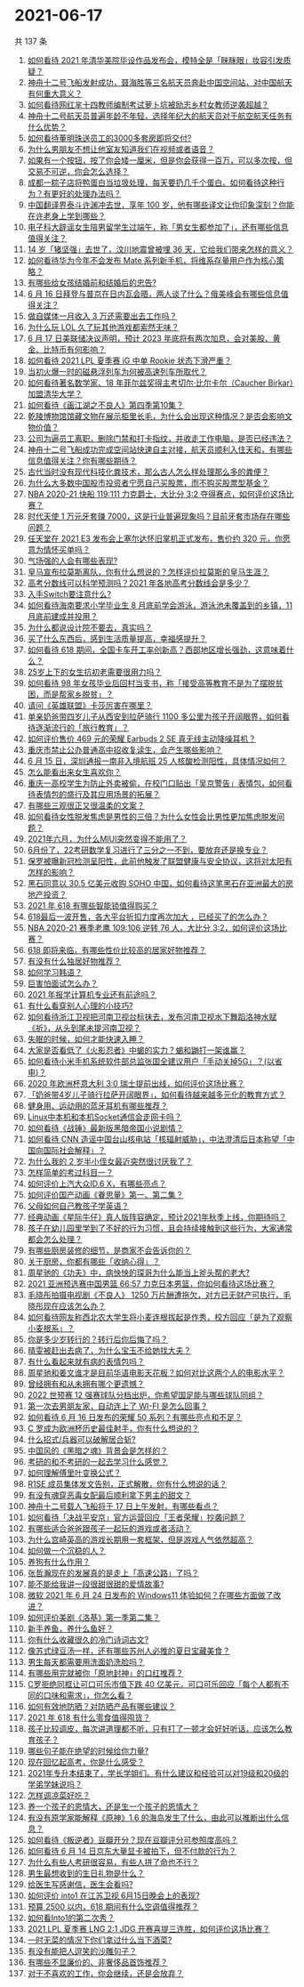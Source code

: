 # 2021-06-17

共 137 条

<!-- BEGIN -->
<!-- 最后更新时间 Thu Jun 17 2021 17:01:27 GMT+0800 (China Standard Time) -->

1. [如何看待 2021
   年清华美院毕设作品发布会，模特全是「眯眯眼」妆容引发质疑？](https://www.zhihu.com/question/464319655)
2. [神舟十二号飞船发射成功，聂海胜等三名航天员奔赴中国空间站，对中国航天有何重大意义？](https://www.zhihu.com/question/465393063)
3. [如何看待网红芈十四教师编制考试萝卜坑被励志乡村女教师逆袭超越？](https://www.zhihu.com/question/465163742)
4. [神舟十二号航天员普遍年龄不年轻，选择年纪大的航天员对于航空航天任务有什么优势？](https://www.zhihu.com/question/465284337)
5. [如何看待董明珠送员工的3000多套房即将交付?](https://www.zhihu.com/question/465190639)
6. [为什么男朋友不想让他室友知道我们在视频或者语音？](https://www.zhihu.com/question/465047050)
7. [如果有一个按钮，按了你会矮一厘米，但是你会获得一百万，可以多次按，但交易不可逆，你会怎么选择？](https://www.zhihu.com/question/367519449)
8. [成都一粽子店将鸭蛋白当垃圾处理，每天要扔几千个蛋白。如何看待这种行为？有更好的处理办法吗？](https://www.zhihu.com/question/464471406)
9. [中国翻译界泰斗许渊冲去世，享年 100
   岁，他有哪些译文让你印象深刻？你能在许老身上学到哪些？](https://www.zhihu.com/question/465502478)
10. [电子科大辟谣女生陪男留学生过端午，称「男女生都参加了」，还有哪些信息值得关注？](https://www.zhihu.com/question/465001982)
11. [14 岁「猪坚强」去世了，汶川地震曾被埋 36
    天，它给我们带来怎样的意义？](https://www.zhihu.com/question/465481304)
12. [如何看待华为今年不会发布 Mate
    系列新手机，将维系存量用户作为核心策略？](https://www.zhihu.com/question/465383357)
13. [有哪些给女孩结婚前和结婚后的忠告?](https://www.zhihu.com/question/403004506)
14. [6 月 16
    日拜登与普京在日内瓦会晤，两人谈了什么？俄美峰会有哪些信息值得关注？](https://www.zhihu.com/question/465409295)
15. [做自媒体一月收入 3 万还需要出去工作吗？](https://www.zhihu.com/question/457544338)
16. [为什么玩 LOL 久了玩其他游戏都索然无味？](https://www.zhihu.com/question/462644970)
17. [6 月 17 日美联储决议声明，预计 2023
    年底将有两次加息，会对美股、黄金、比特币有何影响？](https://www.zhihu.com/question/465456246)
18. [如何看待 2021 LPL 夏季赛 iG 中单 Rookie
    状态下滑严重？](https://www.zhihu.com/question/465030839)
19. [当初火爆一时的磁悬浮列车为何被高速列车所取代？](https://www.zhihu.com/question/352230599)
20. [如何看待著名数学家、18 年菲尔兹奖得主考切尔·比尔卡尔（Caucher
    Birkar）加盟清华大学？](https://www.zhihu.com/question/464844610)
21. [如何看待《画江湖之不良人》第四季第10集？](https://www.zhihu.com/question/464286335)
22. [乾陵博物馆馆藏文物在展示柜里长毛，为什么会出现这种情况？是否会影响文物价值？](https://www.zhihu.com/question/465179682)
23. [公司为逼员工离职，删除门禁和打卡指纹，并收走工作电脑，是否已经违法？](https://www.zhihu.com/question/458446577)
24. [神舟十二号飞船成功完成空间站快速自主对接，航天员顺利入住天和，有哪些信息值得关注？你有哪些期待？](https://www.zhihu.com/question/465284083)
25. [古代当时没有现代科技化粪技术，那么古人怎么样处理那么多的粪便？](https://www.zhihu.com/question/464580573)
26. [为什么大多数中国股市投资者宁愿自己买股票，而不购买股票型基金？](https://www.zhihu.com/question/32166514)
27. [NBA 2020-21 快船 119:111 力克爵士，大比分 3:2
    夺得赛点，如何评价这场比赛？](https://www.zhihu.com/question/465477603)
28. [时代天使 1 万元牙套赚
    7000，这是行业普遍现象吗？目前牙套市场存在哪些问题？](https://www.zhihu.com/question/465348950)
29. [任天堂在 2021 E3 发布会上塞尔达怀旧掌机正式发布，售价约 320
    元，你愿意为情怀买单吗？](https://www.zhihu.com/question/465289380)
30. [气场强的人会有哪些表现?](https://www.zhihu.com/question/25151940)
31. [皇马宣布拉莫斯离队，你有什么想说的？怎样评价拉莫斯的皇马生涯？](https://www.zhihu.com/question/465466090)
32. [高考分数线可以科学预测吗？2021 年各地高考分数线会是多少？](https://www.zhihu.com/question/463915101)
33. [入手Switch要注意什么?](https://www.zhihu.com/question/316296166)
34. [如何看待海南要求小学毕业生 8 月底前学会游泳，游泳池未覆盖到的乡镇，11
    月底前建成并投用？](https://www.zhihu.com/question/465307248)
35. [为什么都说设计院不要去，真实吗？](https://www.zhihu.com/question/401676772)
36. [买了什么东西后，感到生活质量提高，幸福感提升？](https://www.zhihu.com/question/26190592)
37. [如何看待 618
    期间，全国卡车开工率创新高？西部地区增长强劲，这意味着什么？](https://www.zhihu.com/question/465498724)
38. [25岁上下的女生抗初老需要很用力吗？](https://www.zhihu.com/question/413717392)
39. [如何看待 98
    年女孩毕业后回村当支书，称「接受高等教育不是为了摆脱贫困，而是帮家乡脱贫」？](https://www.zhihu.com/question/465207940)
40. [请问《英雄联盟》卡莎厉害在哪里？](https://www.zhihu.com/question/464172547)
41. [单亲奶爸带四岁儿子从西安到拉萨骑行 1100
    多公里为孩子开阔眼界，如何看待逐渐流行的「旅行教育」？](https://www.zhihu.com/question/465096300)
42. [如何评价售价 469 元的荣耀 Earbuds 2 SE
    真无线主动降噪耳机？](https://www.zhihu.com/question/465408645)
43. [重庆市禁止公办普通高中招收复读生，会产生哪些影响？](https://www.zhihu.com/question/465388410)
44. [6 月 15 日，深圳通报一南非入境航班 25
    人核酸检测阳性，具体情况如何？](https://www.zhihu.com/question/465324619)
45. [怎么能看出来女生喜欢你？](https://www.zhihu.com/question/453143428)
46. [重庆一高校学生为防止外卖被偷，在校门口贴出「吴京警告」表情包，如何看待表情包的盛行及其应用场景的拓展？](https://www.zhihu.com/question/465131961)
47. [有哪些三观很正又很温柔的文案？](https://www.zhihu.com/question/458254625)
48. [如何看待女性脱发焦虑是男性的三倍？为什么女性会比男性更加焦虑脱发问题？](https://www.zhihu.com/question/465383951)
49. [2021年六月，为什么MIUI突然变得不能用了？](https://www.zhihu.com/question/464439883)
50. [6月份了，22考研数学复习进行了三分之一不到，要放弃还是换专业？](https://www.zhihu.com/question/464449112)
51. [保罗被曝新冠检测呈阳性，此前他触发了联盟健康与安全协议，这将对太阳有怎样的影响？](https://www.zhihu.com/question/465408333)
52. [黑石同意以 30.5 亿美元收购 SOHO
    中国，如何看待这笔黑石在亚洲最大的房地产投资？](https://www.zhihu.com/question/465393675)
53. [2021 年 618 有哪些智能锁值得购买？](https://www.zhihu.com/question/465401695)
54. [618最后一波开售，各大平台折扣力度再次加大
    ，已经买了的怎么办？](https://www.zhihu.com/question/465206197)
55. [NBA 2020-21 赛季老鹰 109:106 逆转 76 人，大比分
    3:2，如何评价这场比赛？](https://www.zhihu.com/question/465463610)
56. [618 即将来临，有哪些性价比较高的居家好物推荐？](https://www.zhihu.com/question/465415840)
57. [有没有什么独居好物推荐？](https://www.zhihu.com/question/445534686)
58. [如何学习韩语？](https://www.zhihu.com/question/19830338)
59. [巨害怕面试怎么办？](https://www.zhihu.com/question/451100355)
60. [2021 年报学计算机专业还有前途吗？](https://www.zhihu.com/question/458339006)
61. [有什么看穿别人心理的小技巧?](https://www.zhihu.com/question/349419279)
62. [如何看待浙江卫视把河南卫视台标抹去，发布河南卫视水下舞蹈洛神水赋《祈》，从头到尾未提河南卫视？](https://www.zhihu.com/question/465063765)
63. [失眠的时候，如何才能快速入睡？](https://www.zhihu.com/question/269430375)
64. [大家是否看低了《火影忍者》中蝎的实力？蝎和鼬打一架谁赢？](https://www.zhihu.com/question/464702791)
65. [如何看待小米手机系统软件部总监张国全建议用户「手动关掉5G」？(以省电)？](https://www.zhihu.com/question/464463766)
66. [2020 年欧洲杯意大利 3:0
    瑞士提前出线，如何评价这场比赛？](https://www.zhihu.com/question/465457313)
67. [「奶爸带4岁儿子骑行拉萨开阔眼界」，如何看待越来越多元化的教育方式？](https://www.zhihu.com/question/465083425)
68. [健身用、运动用的蓝牙耳机有哪些推荐？](https://www.zhihu.com/question/43456110)
69. [Linux中本机和本机Socket通信会走网卡吗？](https://www.zhihu.com/question/43590414)
70. [如何看待《战锤》最新版黑暗帝国小说剧情？](https://www.zhihu.com/question/462535625)
71. [如何看待 CNN
    造谣中国台山核电站「核辐射威胁」，中法澄清后日本称望「中国向国际社会解释」？](https://www.zhihu.com/question/465318332)
72. [为什么我的 2 岁半小侄女最近突然很讨厌我了？](https://www.zhihu.com/question/464633812)
73. [怎样简单的考过科目一？](https://www.zhihu.com/question/295927949)
74. [如何评价上汽大众ID.6 X，有哪些亮点？](https://www.zhihu.com/question/465357096)
75. [如何评价国产动画《眷思量》第一、第二集？](https://www.zhihu.com/question/464935086)
76. [父母如何自己教孩子学英语？](https://www.zhihu.com/question/34012296)
77. [经典动画《星际牛仔》真人版阵容确定，预计2021年秋季上线，你期待吗？](https://www.zhihu.com/question/464080191)
78. [孩子在幼儿园里学到了不好的行为习惯，且会持续接触到这些行为，大家通常都会怎么处理？](https://www.zhihu.com/question/460615230)
79. [有哪些厨房装修的细节，是商家不会告诉你的？](https://www.zhihu.com/question/359436060)
80. [关于厨房，你都有哪些「收纳心得」？](https://www.zhihu.com/question/455509376)
81. [周星驰的《功夫》中，病怏怏的琛哥为什么能当上斧头帮的老大?](https://www.zhihu.com/question/460071485)
82. [2021 亚洲预选赛中国男篮 66:57
    力克日本男篮，你如何看待这场比赛？](https://www.zhihu.com/question/465335366)
83. [毛晓彤拍摄电视剧《不良人》 1250
    万片酬遭拖欠，对方已无财产可执行，毛晓彤现在应该怎么办？](https://www.zhihu.com/question/465208835)
84. [如何看待网友称西北农大学生将小麦连根拔起是作秀，校方回应「是为了观察小麦根系」？](https://www.zhihu.com/question/465265604)
85. [你是多少岁转行的？转行后你后悔了吗？](https://www.zhihu.com/question/420770266)
86. [晴雯被赶出去病了，为什么宝玉不给她找大夫？](https://www.zhihu.com/question/464950110)
87. [有什么看起来就有病的表情包吗？](https://www.zhihu.com/question/459596154)
88. [周星驰和姜文谁才是目前华语电影天花板？如何对比这两个人的电影水平？](https://www.zhihu.com/question/463799369)
89. [曾经拥有和从未拥有哪个更遗憾？](https://www.zhihu.com/question/463488790)
90. [2022 世预赛 12
    强赛球队分档出炉，你希望国足能与哪些球队同组？](https://www.zhihu.com/question/465258786)
91. [第一次去男朋友家，自动连上了 WI-FI 是怎么回事？](https://www.zhihu.com/question/464961722)
92. [如何看待 6 月 16 日发布的荣耀 50
    系列？有哪些亮点和不足？](https://www.zhihu.com/question/464503288)
93. [C 罗成为欧洲杯历史最佳射手，你有什么想说的？](https://www.zhihu.com/question/465254279)
94. [什么招式/兵器可以破解居合斩?](https://www.zhihu.com/question/459599241)
95. [中国风的《黑暗之魂》背景会是怎样的？](https://www.zhihu.com/question/294505979)
96. [考研的和不考研的一起去学习什么感觉？](https://www.zhihu.com/question/454852118)
97. [如何理解傅里叶变换公式？](https://www.zhihu.com/question/19714540)
98. [R1SE 成员集体发文告别，正式解散，你有什么想说的话？](https://www.zhihu.com/question/464906683)
99. [有没有魂穿恶毒女配最后顺利拿下男主的甜文？](https://www.zhihu.com/question/445174404)
100. [神舟十二号载人飞船将于 17 日上午发射，有哪些看点？](https://www.zhihu.com/question/465272474)
101. [如何看待「决战平安京」官方运营回应「王者荣耀」抄袭问题？](https://www.zhihu.com/question/465195776)
102. [有哪些适合爸爸跟孩子一起玩的游戏或者活动？](https://www.zhihu.com/question/60498981)
103. [为什么宫崎英高的游戏长期用一套框架，但是游戏人气依然超高？](https://www.zhihu.com/question/465104881)
104. [如何做一个沉稳的人？](https://www.zhihu.com/question/298243670)
105. [养狗有什么作用？](https://www.zhihu.com/question/455659791)
106. [张哲瀚现在的发展真的是走上「高速公路」了吗？](https://www.zhihu.com/question/464776992)
107. [能不能给我讲一段很甜很甜的爱情故事?](https://www.zhihu.com/question/357604104)
108. [微软 2021 年 6 月 24 日发布的 Windows11
     体验如何？在哪些方面做了改进？](https://www.zhihu.com/question/465279770)
109. [如何评价美剧《洛基》第一季第二集？](https://www.zhihu.com/question/465306226)
110. [新手养鱼，养什么鱼好？](https://www.zhihu.com/question/425639824)
111. [你有什么收藏很久的冷门诗词古文?](https://www.zhihu.com/question/446560681)
112. [像苏式绿豆汤一样，还有哪些苏州人必推的夏日宝藏美食？](https://www.zhihu.com/question/465122287)
113. [男生每天都需要用洗面奶洗脸吗？](https://www.zhihu.com/question/463918849)
114. [有哪些用完就被你「原地封神」的口红推荐？](https://www.zhihu.com/question/464075483)
115. [C罗拒绝同框让可口可乐市值下跌 40
     亿美元，可口可乐回应「每个人都有不同的口味和需求」，你怎么看？](https://www.zhihu.com/question/465292823)
116. [如何有效地防晒？对防晒产品有哪些建议？](https://www.zhihu.com/question/20141423)
117. [2021 年 618 有什么零食值得囤货？](https://www.zhihu.com/question/459223718)
118. [孩子比较调皮，每次讲道理都不听，只有打了一顿才会好好听话，应该怎么教育孩子？](https://www.zhihu.com/question/455635806)
119. [哪些句子能在绝望的时候给你力量?](https://www.zhihu.com/question/461255650)
120. [现在回忆起高考，你是什么感受？](https://www.zhihu.com/question/279826998)
121. [2021年专升本结束了，学长学姐们。有什么建议和经验可以对19级和20级的学弟学妹说吗？](https://www.zhihu.com/question/458630742)
122. [怎样调凉菜好吃？](https://www.zhihu.com/question/352465516)
123. [养一个孩子的恩情大，还是生一个孩子的恩情大？](https://www.zhihu.com/question/344589485)
124. [有没有原学家能解释《原神》1.6
     的海岛发生了什么，由此可以推断出什么信息？](https://www.zhihu.com/question/465176624)
125. [如何看待《叛逆者》豆瓣开分？现在豆瓣评分可参照度高吗？](https://www.zhihu.com/question/465131172)
126. [如何看待 6 月 14 日京东大量显卡被拍下，但不付款的行为？](https://www.zhihu.com/question/465139496)
127. [为什么有些人考研很容易，有些人拼了命也不行？](https://www.zhihu.com/question/464366430)
128. [男生最想收到的生日礼物是什么？](https://www.zhihu.com/question/20235357)
129. [给医生写感谢信，医生会看吗?](https://www.zhihu.com/question/461215612)
130. [如何评价 into1 在江苏卫视 6月15日晚会上的表现?](https://www.zhihu.com/question/465098736)
131. [预算 2500 以内，618 期间有什么空调值得推荐？](https://www.zhihu.com/question/458511177)
132. [如何看Into1的第二次秀？](https://www.zhihu.com/question/465218190)
133. [2021 LPL 夏季赛 LNG 2:1 JDG
     开赛喜提三连胜，如何评价这场比赛？](https://www.zhihu.com/question/465178025)
134. [一时无菜的情况下你们拿过什么当下酒菜?](https://www.zhihu.com/question/441373755)
135. [有没有能把人逗笑的沙雕句子？](https://www.zhihu.com/question/465106856)
136. [有哪些不显廉价的、非奢侈品首饰推荐？](https://www.zhihu.com/question/38580281)
137. [对于不喜欢的工作，你会继续，还是会放弃？](https://www.zhihu.com/question/463097088)

<!-- END -->
